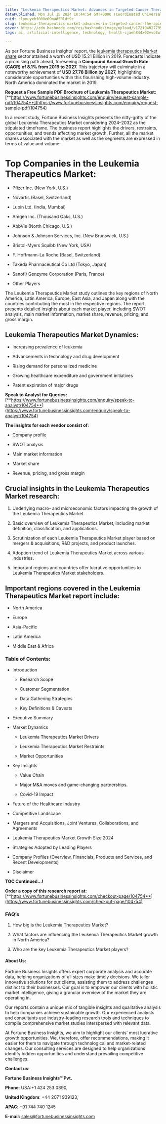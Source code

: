 ```yaml
---
title: "Leukemia Therapeutics Market: Advances in Targeted Cancer Therapies"
datePublished: Mon Jul 15 2024 10:44:54 GMT+0000 (Coordinated Universal Time)
cuid: clymuyehf000e09ma850ldt9c
slug: leukemia-therapeutics-market-advances-in-targeted-cancer-therapies
cover: https://cdn.hashnode.com/res/hashnode/image/upload/v1721040277955/7098f895-12bf-4838-82ea-7fe461ea9c9d.png
tags: ai, artificial-intelligence, technology, health-cjaeh844x02vvo3wtj5r2s75q, healthcare

---
```


As per Fortune Business Insights’ report, the [leukemia therapeutics Market share](https://www.fortunebusinessinsights.com/leukemia-therapeutics-market-104754) sector attained a worth of USD 15.21 Billion in 2019. Forecasts indicate a promising path ahead, foreseeing a **Compound Annual Growth Rate (CAGR) of 8.1% from 2019 to 2027.** This trajectory will culminate in a noteworthy achievement of **USD 27.78 Billion by 2027,** highlighting considerable opportunities within this flourishing high-volume industry. North America dominated the market in 2019.

**Request a Free Sample PDF Brochure of Leukemia Therapeutics Market:** [**https://www.fortunebusinessinsights.com/enquiry/request-sample-pdf/104754**](https://www.fortunebusinessinsights.com/enquiry/request-sample-pdf/104754)

In a recent study, Fortune Business Insights presents the nitty-gritty of the global Leukemia Therapeutics Market considering 2024–2032 as the stipulated timeframe. The business report highlights the drivers, restraints, opportunities, and trends affecting market growth. Further, all the market shares associated with the market as well as the segments are expressed in terms of value and volume.

# **Top Companies in the Leukemia Therapeutics Market:**

* Pfizer Inc. (New York, U.S.)
    
* Novartis (Basel, Switzerland)
    
* Lupin Ltd. (India, Mumbai)
    
* Amgen Inc. (Thousand Oaks, U.S.)
    
* AbbVie (North Chicago, U.S.)
    
* Johnson & Johnson Services, Inc. (New Brunswick, U.S.)
    
* Bristol-Myers Squibb (New York, USA)
    
* F. Hoffmann-La Roche (Basel, Switzerland)
    
* Takeda Pharmaceutical Co Ltd (Tokyo, Japan)
    
* Sanofi/ Genzyme Corporation (Paris, France)
    
* Other Players
    

The Leukemia Therapeutics Market study outlines the key regions of North America, Latin America, Europe, East Asia, and Japan along with the countries contributing the most in the respective regions. The report presents detailed insights about each market player, including SWOT analysis, main market information, market share, revenue, pricing, and gross margin.

## Leukemia Therapeutics Market **Dynamics**:

* Increasing prevalence of leukemia
    
* Advancements in technology and drug development
    
* Rising demand for personalized medicine
    
* Growing healthcare expenditure and government initiatives
    
* Patent expiration of major drugs
    

**Speak to Analyst for Queries:** [**https://www.fortunebusinessinsights.com/enquiry/speak-to-analyst/104754**](https://www.fortunebusinessinsights.com/enquiry/speak-to-analyst/104754)

**The insights for each vendor consist of:**

* Company profile
    
* SWOT analysis
    
* Main market information
    
* Market share
    
* Revenue, pricing, and gross margin
    

## **Crucial insights in the Leukemia Therapeutics Market research:**

1. Underlying macro- and microeconomic factors impacting the growth of the Leukemia Therapeutics Market.
    
2. Basic overview of Leukemia Therapeutics Market, including market definition, classification, and applications.
    
3. Scrutinization of each Leukemia Therapeutics Market player based on mergers & acquisitions, R&D projects, and product launches.
    
4. Adoption trend of Leukemia Therapeutics Market across various industries.
    
5. Important regions and countries offer lucrative opportunities to Leukemia Therapeutics Market stakeholders.
    

## **Important regions covered in the Leukemia Therapeutics Market report include:**

* North America
    
* Europe
    
* Asia-Pacific
    
* Latin America
    
* Middle East & Africa
    

### **Table of Contents:**

* Introduction
    
    * Research Scope
        
    * Customer Segmentation
        
    * Data Gathering Strategies
        
    * Key Definitions & Caveats
        
* Executive Summary
    
* Market Dynamics
    
    * Leukemia Therapeutics Market Drivers
        
    * Leukemia Therapeutics Market Restraints
        
    * Market Opportunities
        
* Key Insights
    
    * Value Chain
        
    * Major M&A moves and game-changing partnerships.
        
    * Covid-19 Impact
        
* Future of the Healthcare Industry
    
* Competitive Landscape
    
* Mergers and Acquisitions, Joint Ventures, Collaborations, and Agreements
    
* Leukemia Therapeutics Market Growth Size 2024
    
* Strategies Adopted by Leading Players
    
* Company Profiles (Overview, Financials, Products and Services, and Recent Developments)
    
* Disclaimer
    

**TOC Continued…!**

**Order a copy of this research report at:** [**https://www.fortunebusinessinsights.com/checkout-page/104754**](https://www.fortunebusinessinsights.com/checkout-page/104754)

### **FAQ’s**

1. How big is the Leukemia Therapeutics Market?
    
2. What factors are influencing the Leukemia Therapeutics Market growth in North America?
    
3. Who are the key Leukemia Therapeutics Market players?
    

#### **About Us:**

Fortune Business Insights offers expert corporate analysis and accurate data, helping organizations of all sizes make timely decisions. We tailor innovative solutions for our clients, assisting them to address challenges distinct to their businesses. Our goal is to empower our clients with holistic market intelligence, giving a granular overview of the market they are operating in.

Our reports contain a unique mix of tangible insights and qualitative analysis to help companies achieve sustainable growth. Our experienced analysts and consultants use industry-leading research tools and techniques to compile comprehensive market studies interspersed with relevant data.

At Fortune Business Insights, we aim to highlight our clients' most lucrative growth opportunities. We, therefore, offer recommendations, making it easier for them to navigate through technological and market-related changes. Our consulting services are designed to help organizations identify hidden opportunities and understand prevailing competitive challenges.

**Contact us:**

**Fortune Business Insights™ Pvt.**

**Phone**: USA:+1 424 253 0390,

**United Kingdom**: +44 2071 939123,

**APAC**: +91 744 740 1245

**E-mail:** [sales@fortunebusinessinsights.com](mailto:sales@fortunebusinessinsights.com)